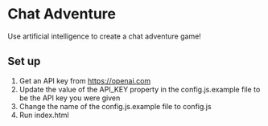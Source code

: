# Chat Adventure

Use artificial intelligence to create a chat adventure game!

## Set up

1. Get an API key from https://openai.com
2. Update the value of the API_KEY property in the config.js.example file to be the API key you were given
3. Change the name of the config.js.example file to config.js
4. Run index.html
